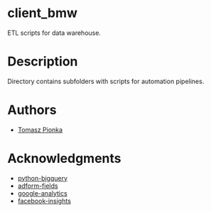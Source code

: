 # client_bmw

ETL scripts for data warehouse.

# Description

Directory contains subfolders with scripts for automation pipelines.

# Authors

- [Tomasz Pionka](https://github.com/tomaszpionka "GitHub")

# Acknowledgments

* [python-bigquery](https://github.com/googleapis/python-bigquery)
* [adform-fields](https://supermetrics.com/api/getFields?ds=ADF)
* [google-analytics](https://developers.google.com/analytics/devguides/reporting/core/v4/quickstart/service-py)
* [facebook-insights](https://mixedanalytics.com/knowledge-base/facebook-marketing-api-request-url-builder/)